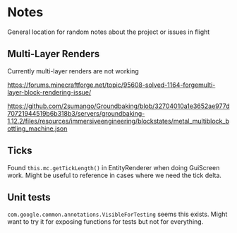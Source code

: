 # Notes

General location for random notes about the project or issues in flight

## Multi-Layer Renders

Currently multi-layer renders are not working

https://forums.minecraftforge.net/topic/95608-solved-1164-forgemulti-layer-block-rendering-issue/

https://github.com/2sumango/Groundbaking/blob/32704010a1e3652ae977d70721944519b6b318b3/servers/groundbaking-1.12.2/files/resources/immersiveengineering/blockstates/metal_multiblock_bottling_machine.json

## Ticks

Found `this.mc.getTickLength()` in EntityRenderer when doing GuiScreen work. Might be useful to reference in cases where we need the tick delta.


## Unit tests

`com.google.common.annotations.VisibleForTesting` seems this exists. Might want to try it for exposing functions for tests but not for everything.
